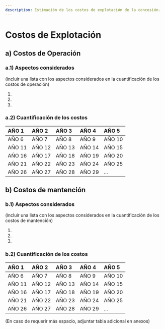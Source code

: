```yaml
---
description: Estimación de los costos de explotación de la concesión.
---
```


# Costos de Explotación

## a\) Costos de Operación

### a.1\) Aspectos considerados

\(incluir una lista con los aspectos considerados en la cuantificación de los costos de operación\)

1.

2.

3.

### a.2\) Cuantificación de los costos

| AÑO 1 | AÑO 2 | AÑO 3 | AÑO 4 | AÑO 5 |
| :--- | :--- | :--- | :--- | :--- |
| AÑO 6 | AÑO 7 | AÑO 8 | AÑO 9 | AÑO 10 |
| AÑO 11 | AÑO 12 | AÑO 13 | AÑO 14 | AÑO 15 |
| AÑO 16 | AÑO 17 | AÑO 18 | AÑO 19 | AÑO 20 |
| AÑO 21 | AÑO 22 | AÑO 23 | AÑO 24 | AÑO 25 |
| AÑO 26 | AÑO 27 | AÑO 28 | AÑO 29 | ... |

## b\) Costos de mantención

### b.1\) Aspectos considerados

\(incluir una lista con los aspectos considerados en la cuantificación de los costos de mantención\)

1.

2.

3.

### b.2\) Cuantificación de los costos

| AÑO 1 | AÑO 2 | AÑO 3 | AÑO 4 | AÑO 5 |
| :--- | :--- | :--- | :--- | :--- |
| AÑO 6 | AÑO 7 | AÑO 8 | AÑO 9 | AÑO 10 |
| AÑO 11 | AÑO 12 | AÑO 13 | AÑO 14 | AÑO 15 |
| AÑO 16 | AÑO 17 | AÑO 18 | AÑO 19 | AÑO 20 |
| AÑO 21 | AÑO 22 | AÑO 23 | AÑO 24 | AÑO 25 |
| AÑO 26 | AÑO 27 | AÑO 28 | AÑO 29 | ... |

\(En caso de requerir más espacio, adjuntar tabla adicional en anexos\)

